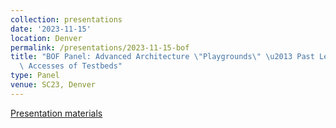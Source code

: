 ```yaml
---
collection: presentations
date: '2023-11-15'
location: Denver
permalink: /presentations/2023-11-15-bof
title: "BOF Panel: Advanced Architecture \"Playgrounds\" \u2013 Past Lessons and Future\
  \ Accesses of Testbeds"
type: Panel
venue: SC23, Denver
---
```


[Presentation materials](https://sc23.conference-program.com/presentation/?id=bof157&sess=sess404)
